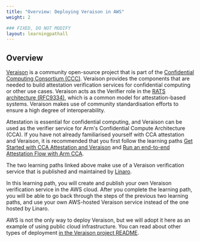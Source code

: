 ```yaml
---
title: "Overview: Deploying Veraison in AWS"
weight: 2

### FIXED, DO NOT MODIFY
layout: learningpathall
---
```


## Overview
[Veraison](https://github.com/veraison) is a community open-source project that is part of the [Confidential Computing Consortium (CCC)](https://confidentialcomputing.io). Veraison provides the components that are needed to build attestation verification services for confidential computing or other use cases. Veraison acts as the Verifier role in the [RATS architecture (RFC9334)](https://datatracker.ietf.org/doc/rfc9334/), which is a common model for attestation-based systems. Veraison makes use of community standardisation efforts to ensure a high degree of interoperability.

Attestation is essential for confidential computing, and Veraison can be used as the verifier service for Arm's Confidential Compute Architecture (CCA). If you have not already familiarised yourself with CCA attestation and Veraison, it is recommended that you first follow the learning paths [Get Started with CCA Attestation and Veraison](https://learn.arm.com/learning-paths/servers-and-cloud-computing/cca-veraison/) and [Run an end-to-end Attestation Flow with Arm CCA](https://learn.arm.com/learning-paths/servers-and-cloud-computing/cca-essentials/).

The two learning paths linked above make use of a Veraison verification service that is published and maintained by [Linaro](https://www.linaro.org).

In this learning path, you will create and publish your own Veraison verification service in the AWS cloud. After you complete the learning path, you will be able to go back through the steps of the previous two learning paths, and use your own AWS-hosted Veraison service instead of the one hosted by Linaro.

AWS is not the only way to deploy Veraison, but we will adopt it here as an example of using public cloud infrastructure. You can read about other types of deployment [in the Veraison project README](https://github.com/veraison/services?tab=readme-ov-file#services).
